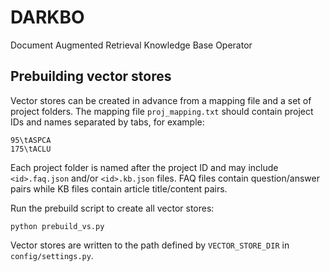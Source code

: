 # DARKBO
Document Augmented Retrieval Knowledge Base Operator

## Prebuilding vector stores

Vector stores can be created in advance from a mapping file and a set of project
folders.  The mapping file `proj_mapping.txt` should contain project IDs and
names separated by tabs, for example:

```
95\tASPCA
175\tACLU
```

Each project folder is named after the project ID and may include `<id>.faq.json`
and/or `<id>.kb.json` files.  FAQ files contain question/answer pairs while KB
files contain article title/content pairs.

Run the prebuild script to create all vector stores:

```
python prebuild_vs.py
```

Vector stores are written to the path defined by `VECTOR_STORE_DIR` in
`config/settings.py`.

